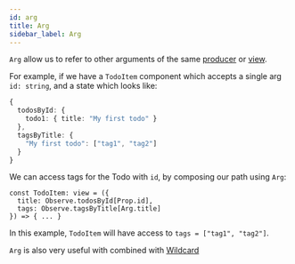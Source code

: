 ```yaml
---
id: arg
title: Arg
sidebar_label: Arg
---
```


`Arg` allow us to refer to other arguments of the same
[producer](/docs/api/producer) or [view](/docs/api/view).

For example, if we have a `TodoItem` component which accepts a single arg `id:
string`, and a state which looks like:

```ts
{
  todosById: {
    todo1: { title: "My first todo" }
  },
  tagsByTitle: {
    "My first todo": ["tag1", "tag2"]
  }
}
```

We can access tags for the Todo with `id`, by composing our path using `Arg`:

```tsx
const TodoItem: view = ({
  title: Observe.todosById[Prop.id],
  tags: Observe.tagsByTitle[Arg.title]
}) => { ... }
```

In this example, `TodoItem` will have access to `tags = ["tag1", "tag2"]`.

`Arg` is also very useful with combined with
[Wildcard](/docs/api/path-composers/wildcard)
